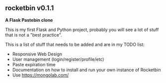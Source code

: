 ## rocketbin v0.1.1 

**A Flask Pastebin clone**

This is my first Flask and Python project, probably you will see a lot of stuff that is not a "best practice".

This is a list of stuff that needs to be added and are in my TODO list:

- Responsive Web Design
- User management (login/register/profile/etc)
- Paste expiration time
- Documentation on how to install and run your own instance of Rocketbin
- Use https://mongolab.com/
